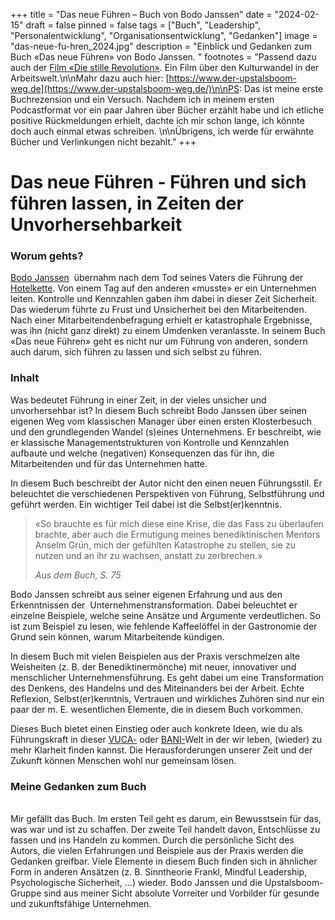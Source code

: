 +++
title = "Das neue Führen – Buch von Bodo Janssen"
date = "2024-02-15"
draft = false
pinned = false
tags = ["Buch", "Leadership", "Personalentwicklung", "Organisationsentwicklung", "Gedanken"]
image = "das-neue-fu-hren_2024.jpg"
description = "Einblick und Gedanken zum Buch «Das neue Führen» von Bodo Janssen. "
footnotes = "Passend dazu auch der [Film «Die stille Revolution»]([https://www.die-stille-revolution.de](https://www.die-stille-revolution.de/)). Ein Film über den Kulturwandel in der Arbeitswelt.\n\nMahr dazu auch hier: [https://www.der-upstalsboom-weg.de](https://www.der-upstalsboom-weg.de/)\n\nPS: Das ist meine erste Buchrezension und ein Versuch. Nachdem ich in meinem ersten Podcastformat vor ein paar Jahren über Bücher erzählt habe und ich etliche positive Rückmeldungen erhielt, dachte ich mir schon lange, ich könnte doch auch einmal etwas schreiben. \n\nÜbrigens, ich werde für erwähnte Bücher und Verlinkungen nicht bezahlt."
+++
# Das neue Führen - Führen und sich führen lassen, in Zeiten der Unvorhersehbarkeit

### Worum gehts?

[Bodo Janssen](https://www.ndr.de/geschichte/koepfe/14-Juni-1998-Entfuehrungsopfer-Bodo-Janssen-wird-befreit,bodojanssen102.html)  übernahm nach dem Tod seines Vaters die Führung der [Hotelkette]([https://www.upstalsboom.de](https://www.upstalsboom.de/)). Von einem Tag auf den anderen «musste» er ein Unternehmen leiten. Kontrolle und Kennzahlen gaben ihm dabei in dieser Zeit Sicherheit. Das wiederum führte zu Frust und Unsicherheit bei den Mitarbeitenden. Nach einer Mitarbeitendenbefragung erhielt er katastrophale Ergebnisse, was ihn (nicht ganz direkt) zu einem Umdenken veranlasste. In seinem Buch «Das neue Führen» geht es nicht nur um Führung von anderen, sondern auch darum, sich führen zu lassen und sich selbst zu führen. 

### Inhalt

Was bedeutet Führung in einer Zeit, in der vieles unsicher und unvorhersehbar ist? In diesem Buch schreibt Bodo Janssen über seinen eigenen Weg vom klassischen Manager über einen ersten Klosterbesuch und den grundlegenden Wandel (s)eines Unternehmens. Er beschreibt, wie er klassische Managementstrukturen von Kontrolle und Kennzahlen aufbaute und welche (negativen) Konsequenzen das für ihn, die Mitarbeitenden und für das Unternehmen hatte. 

In diesem Buch beschreibt der Autor nicht den einen neuen Führungsstil. Er beleuchtet die verschiedenen Perspektiven von Führung, Selbstführung und geführt werden. Ein wichtiger Teil dabei ist die Selbst(er)kenntnis. 

> «So brauchte es für mich diese eine Krise, die das Fass zu überlaufen brachte, aber auch die Ermutigung meines benediktinischen Mentors Anselm Grün, mich der gefühlten Katastrophe zu stellen, sie zu nutzen und an ihr zu wachsen, anstatt zu zerbrechen.» 
>
> *Aus dem Buch, S. 75*

Bodo Janssen schreibt aus seiner eigenen Erfahrung und aus den Erkenntnissen der  Unternehmenstransformation. Dabei beleuchtet er einzelne Beispiele, welche seine Ansätze und Argumente verdeutlichen. So ist zum Beispiel zu lesen, wie fehlende Kaffeelöffel in der Gastronomie der Grund sein können, warum Mitarbeitende kündigen. 

In diesem Buch mit vielen Beispielen aus der Praxis verschmelzen alte Weisheiten (z. B. der Benediktinermönche) mit neuer, innovativer und menschlicher Unternehmensführung. Es geht dabei um eine Transformation des Denkens, des Handelns und des Miteinanders bei der Arbeit. Echte Reflexion, Selbst(er)kenntnis, Vertrauen und wirkliches Zuhören sind nur ein paar der m. E. wesentlichen Elemente, die in diesem Buch vorkommen.

Dieses Buch bietet einen Einstieg oder auch konkrete Ideen, wie du als Führungskraft in dieser [VUCA-](https://de.wikipedia.org/wiki/VUCA) oder [BANI-](https://fh-hwz.ch/news/was-bedeutet-bani)Welt in der wir leben, (wieder) zu mehr Klarheit finden kannst. Die Herausforderungen unserer Zeit und der Zukunft können Menschen wohl nur gemeinsam lösen.  

### Meine Gedanken zum Buch

\
Mir gefällt das Buch. Im ersten Teil geht es darum, ein Bewusstsein für das, was war und ist zu schaffen. Der zweite Teil handelt davon, Entschlüsse zu fassen und ins Handeln zu kommen. Durch die persönliche Sicht des Autors, die vielen Erfahrungen und Beispiele aus der Praxis werden die Gedanken greifbar. Viele Elemente in diesem Buch finden sich in ähnlicher Form in anderen Ansätzen (z. B. Sinntheorie Frankl, Mindful Leadership, Psychologische Sicherheit, …) wieder. Bodo Janssen und die Upstalsboom-Gruppe sind aus meiner Sicht absolute Vorreiter und Vorbilder für gesunde und zukunftsfähige Unternehmen.